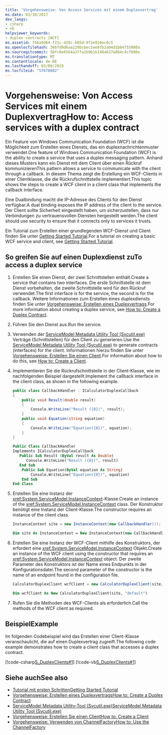 ```yaml
---
title: 'Vorgehensweise: Von Access Services mit einem Duplexvertrag'
ms.date: 03/30/2017
dev_langs:
- csharp
- vb
helpviewer_keywords:
- duplex contracts [WCF]
ms.assetid: 746a9d64-f21c-426c-b85d-972e916ec6c5
ms.openlocfilehash: 366fd9d6aa220bcbec1ee8fb2a04d1b84755800a
ms.sourcegitcommit: 58fc0e6564a37fa1b9b1b140a637e864c4cf696e
ms.translationtype: MT
ms.contentlocale: de-DE
ms.lasthandoff: 03/08/2019
ms.locfileid: "57678682"
---
```

# <a name="how-to-access-services-with-a-duplex-contract"></a><span data-ttu-id="1e794-102">Vorgehensweise: Von Access Services mit einem Duplexvertrag</span><span class="sxs-lookup"><span data-stu-id="1e794-102">How to: Access services with a duplex contract</span></span>

<span data-ttu-id="1e794-103">Ein Feature von Windows Communication Foundation (WCF) ist die Möglichkeit zum Erstellen eines Diensts, das ein duplexnachrichtenmuster verwendet.</span><span class="sxs-lookup"><span data-stu-id="1e794-103">One feature of Windows Communication Foundation (WCF) is the ability to create a service that uses a duplex messaging pattern.</span></span> <span data-ttu-id="1e794-104">Anhand dieses Musters kann ein Dienst mit dem Client über einen Rückruf kommunizieren</span><span class="sxs-lookup"><span data-stu-id="1e794-104">This pattern allows a service to communicate with the client through a callback.</span></span> <span data-ttu-id="1e794-105">In diesem Thema zeigt die Erstellung ein WCF-Clients in einer Clientklasse, die die Rückrufschnittstelle implementiert.</span><span class="sxs-lookup"><span data-stu-id="1e794-105">This topic shows the steps to create a WCF client in a client class that implements the callback interface.</span></span>

<span data-ttu-id="1e794-106">Eine Dualbindung macht die IP-Adresse des Clients für den Dienst verfügbar.</span><span class="sxs-lookup"><span data-stu-id="1e794-106">A dual binding exposes the IP address of the client to the service.</span></span> <span data-ttu-id="1e794-107">Der Client sollte Sicherheit eingestellt haben, um sicherzustellen, dass nur Verbindungen zu vertrauensvollen Diensten hergestellt werden.</span><span class="sxs-lookup"><span data-stu-id="1e794-107">The client should use security to ensure that it connects only to services it trusts.</span></span>

<span data-ttu-id="1e794-108">Ein Tutorial zum Erstellen einer grundlegenden WCF-Dienst und Client finden Sie unter [Getting Started Tutorial](../../../../docs/framework/wcf/getting-started-tutorial.md).</span><span class="sxs-lookup"><span data-stu-id="1e794-108">For a tutorial on creating a basic WCF service and client, see [Getting Started Tutorial](../../../../docs/framework/wcf/getting-started-tutorial.md).</span></span>

## <a name="to-access-a-duplex-service"></a><span data-ttu-id="1e794-109">So greifen Sie auf einen Duplexdienst zu</span><span class="sxs-lookup"><span data-stu-id="1e794-109">To access a duplex service</span></span>

1. <span data-ttu-id="1e794-110">Erstellen Sie einen Dienst, der zwei Schnittstellen enthält.</span><span class="sxs-lookup"><span data-stu-id="1e794-110">Create a service that contains two interfaces.</span></span> <span data-ttu-id="1e794-111">Die erste Schnittstelle ist dem Dienst vorbehalten, die zweite Schnittstelle wird für den Rückruf verwendet.</span><span class="sxs-lookup"><span data-stu-id="1e794-111">The first interface is for the service, the second is for the callback.</span></span> <span data-ttu-id="1e794-112">Weitere Informationen zum Erstellen eines duplexdiensts finden Sie unter [Vorgehensweise: Erstellen eines Duplexvertrags](../../../../docs/framework/wcf/feature-details/how-to-create-a-duplex-contract.md).</span><span class="sxs-lookup"><span data-stu-id="1e794-112">For more information about creating a duplex service, see [How to: Create a Duplex Contract](../../../../docs/framework/wcf/feature-details/how-to-create-a-duplex-contract.md).</span></span>

2. <span data-ttu-id="1e794-113">Führen Sie den Dienst aus.</span><span class="sxs-lookup"><span data-stu-id="1e794-113">Run the service.</span></span>

3. <span data-ttu-id="1e794-114">Verwenden der [ServiceModel Metadata Utility Tool (Svcutil.exe)](../../../../docs/framework/wcf/servicemodel-metadata-utility-tool-svcutil-exe.md) Verträge (Schnittstellen) für den Client zu generieren.</span><span class="sxs-lookup"><span data-stu-id="1e794-114">Use the [ServiceModel Metadata Utility Tool (Svcutil.exe)](../../../../docs/framework/wcf/servicemodel-metadata-utility-tool-svcutil-exe.md) to generate contracts (interfaces) for the client.</span></span> <span data-ttu-id="1e794-115">Informationen hierzu finden Sie unter [Vorgehensweise: Erstellen Sie einen Client](../../../../docs/framework/wcf/how-to-create-a-wcf-client.md).</span><span class="sxs-lookup"><span data-stu-id="1e794-115">For information about how to do this, see  [How to: Create a Client](../../../../docs/framework/wcf/how-to-create-a-wcf-client.md).</span></span>

4. <span data-ttu-id="1e794-116">Implementieren Sie die Rückrufschnittstelle in der Client-Klasse, wie im nachfolgenden Beispiel dargestellt.</span><span class="sxs-lookup"><span data-stu-id="1e794-116">Implement the callback interface in the client class, as shown in the following example.</span></span>

    ```csharp
    public class CallbackHandler : ICalculatorDuplexCallback
    {
        public void Result(double result)
        {
            Console.WriteLine("Result ({0})", result);
        }
        public void Equation(string equation)
        {
            Console.WriteLine("Equation({0})", equation);
        }
    }
    ```

    ```vb
    Public Class CallbackHandler
    Implements ICalculatorDuplexCallback
       Public Sub Result (ByVal result As Double)
          Console.WriteLine("Result ({0})", result)
       End Sub
        Public Sub Equation(ByVal equation As String)
            Console.WriteLine("Equation({0})", equation)
        End Sub
    End Class
    ```

5. <span data-ttu-id="1e794-117">Erstellen Sie eine Instanz der <xref:System.ServiceModel.InstanceContext>-Klasse.</span><span class="sxs-lookup"><span data-stu-id="1e794-117">Create an instance of the <xref:System.ServiceModel.InstanceContext> class.</span></span> <span data-ttu-id="1e794-118">Der Konstruktor benötigt eine Instanz der Client-Klasse.</span><span class="sxs-lookup"><span data-stu-id="1e794-118">The constructor requires an instance of the client class.</span></span>

    ```csharp
    InstanceContext site = new InstanceContext(new CallbackHandler());
    ```

    ```vb
    Dim site As InstanceContext = New InstanceContext(new CallbackHandler())
    ```

6. <span data-ttu-id="1e794-119">Erstellen Sie eine Instanz der WCF-Client mithilfe des Konstruktors, der erfordert eine <xref:System.ServiceModel.InstanceContext> Objekt.</span><span class="sxs-lookup"><span data-stu-id="1e794-119">Create an instance of the WCF client using the constructor that requires an <xref:System.ServiceModel.InstanceContext> object.</span></span> <span data-ttu-id="1e794-120">Der zweite Parameter des Konstruktors ist der Name eines Endpunkts in der Konfigurationsdatei.</span><span class="sxs-lookup"><span data-stu-id="1e794-120">The second parameter of the constructor is the name of an endpoint found in the configuration file.</span></span>

    ```csharp
    CalculatorDuplexClient wcfClient = new CalculatorDuplexClient(site, "default");
    ```

    ```vb
    Dim wcfClient As New CalculatorDuplexClient(site, "default")
    ```

7. <span data-ttu-id="1e794-121">Rufen Sie die Methoden des WCF-Clients als erforderlich.</span><span class="sxs-lookup"><span data-stu-id="1e794-121">Call the methods of the WCF client as required.</span></span>

## <a name="example"></a><span data-ttu-id="1e794-122">Beispiel</span><span class="sxs-lookup"><span data-stu-id="1e794-122">Example</span></span>

<span data-ttu-id="1e794-123">Im folgenden Codebeispiel wird das Erstellen einer Client-Klasse veranschaulicht, die auf einen Duplexvertrag zugreift.</span><span class="sxs-lookup"><span data-stu-id="1e794-123">The following code example demonstrates how to create a client class that accesses a duplex contract.</span></span>

[!code-csharp[S_DuplexClients#1](../../../../samples/snippets/csharp/VS_Snippets_CFX/s_duplexclients/cs/client.cs#1)]
[!code-vb[S_DuplexClients#1](../../../../samples/snippets/visualbasic/VS_Snippets_CFX/s_duplexclients/vb/client.vb#1)]

## <a name="see-also"></a><span data-ttu-id="1e794-124">Siehe auch</span><span class="sxs-lookup"><span data-stu-id="1e794-124">See also</span></span>

- [<span data-ttu-id="1e794-125">Tutorial mit ersten Schritten</span><span class="sxs-lookup"><span data-stu-id="1e794-125">Getting Started Tutorial</span></span>](../../../../docs/framework/wcf/getting-started-tutorial.md)
- [<span data-ttu-id="1e794-126">Vorgehensweise: Erstellen eines Duplexvertrags</span><span class="sxs-lookup"><span data-stu-id="1e794-126">How to: Create a Duplex Contract</span></span>](../../../../docs/framework/wcf/feature-details/how-to-create-a-duplex-contract.md)
- [<span data-ttu-id="1e794-127">ServiceModel Metadata Utility-Tool (Svcutil.exe)</span><span class="sxs-lookup"><span data-stu-id="1e794-127">ServiceModel Metadata Utility Tool (Svcutil.exe)</span></span>](../../../../docs/framework/wcf/servicemodel-metadata-utility-tool-svcutil-exe.md)
- [<span data-ttu-id="1e794-128">Vorgehensweise: Erstellen Sie einen Client</span><span class="sxs-lookup"><span data-stu-id="1e794-128">How to: Create a Client</span></span>](../../../../docs/framework/wcf/how-to-create-a-wcf-client.md)
- [<span data-ttu-id="1e794-129">Vorgehensweise: Verwenden von ChannelFactory</span><span class="sxs-lookup"><span data-stu-id="1e794-129">How to: Use the ChannelFactory</span></span>](../../../../docs/framework/wcf/feature-details/how-to-use-the-channelfactory.md)

